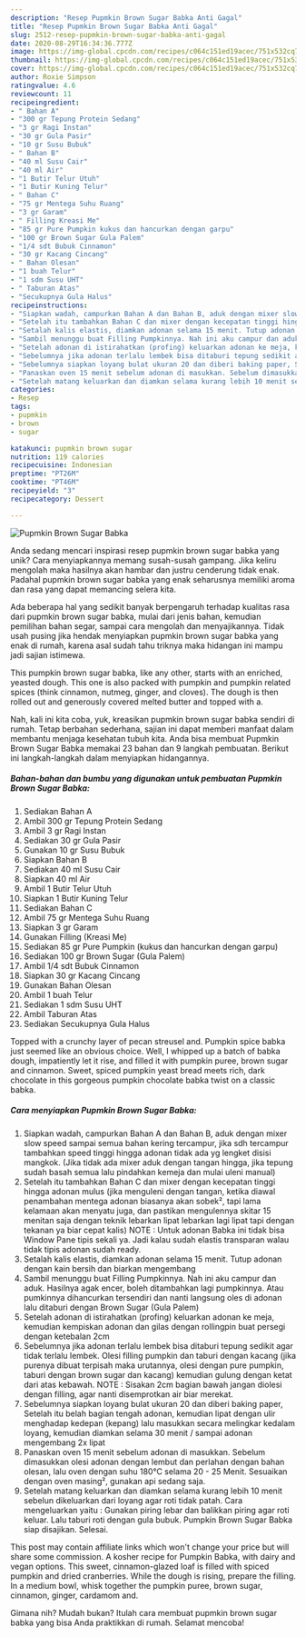 ```yaml
---
description: "Resep Pupmkin Brown Sugar Babka Anti Gagal"
title: "Resep Pupmkin Brown Sugar Babka Anti Gagal"
slug: 2512-resep-pupmkin-brown-sugar-babka-anti-gagal
date: 2020-08-29T16:34:36.777Z
image: https://img-global.cpcdn.com/recipes/c064c151ed19acec/751x532cq70/pupmkin-brown-sugar-babka-foto-resep-utama.jpg
thumbnail: https://img-global.cpcdn.com/recipes/c064c151ed19acec/751x532cq70/pupmkin-brown-sugar-babka-foto-resep-utama.jpg
cover: https://img-global.cpcdn.com/recipes/c064c151ed19acec/751x532cq70/pupmkin-brown-sugar-babka-foto-resep-utama.jpg
author: Roxie Simpson
ratingvalue: 4.6
reviewcount: 11
recipeingredient:
- " Bahan A"
- "300 gr Tepung Protein Sedang"
- "3 gr Ragi Instan"
- "30 gr Gula Pasir"
- "10 gr Susu Bubuk"
- " Bahan B"
- "40 ml Susu Cair"
- "40 ml Air"
- "1 Butir Telur Utuh"
- "1 Butir Kuning Telur"
- " Bahan C"
- "75 gr Mentega Suhu Ruang"
- "3 gr Garam"
- " Filling Kreasi Me"
- "85 gr Pure Pumpkin kukus dan hancurkan dengan garpu"
- "100 gr Brown Sugar Gula Palem"
- "1/4 sdt Bubuk Cinnamon"
- "30 gr Kacang Cincang"
- " Bahan Olesan"
- "1 buah Telur"
- "1 sdm Susu UHT"
- " Taburan Atas"
- "Secukupnya Gula Halus"
recipeinstructions:
- "Siapkan wadah, campurkan Bahan A dan Bahan B, aduk dengan mixer slow speed sampai semua bahan kering tercampur, jika sdh tercampur tambahkan speed tinggi hingga adonan tidak ada yg lengket disisi mangkok. (Jika tidak ada mixer aduk dengan tangan hingga, jika tepung sudah basah semua lalu pindahkan kemeja dan mulai uleni manual)"
- "Setelah itu tambahkan Bahan C dan mixer dengan kecepatan tinggi hingga adonan mulus (jika menguleni dengan tangan, ketika diawal penambahan mentega adonan biasanya akan sobek², tapi lama kelamaan akan menyatu juga, dan pastikan mengulennya skitar 15 menitan saja dengan teknik lebarkan lipat lebarkan lagi lipat tapi dengan tekanan ya biar cepat kalis) NOTE : Untuk adonan Babka ini tidak bisa Window Pane tipis sekali ya. Jadi kalau sudah elastis transparan walau tidak tipis adonan sudah ready."
- "Setalah kalis elastis, diamkan adonan selama 15 menit. Tutup adonan dengan kain bersih dan biarkan mengembang"
- "Sambil menunggu buat Filling Pumpkinnya. Nah ini aku campur dan aduk. Hasilnya agak encer, boleh ditambahkan lagi pumpkinnya. Atau pumkinnya dihancurkan tersendiri dan nanti langsung oles di adonan lalu ditaburi dengan Brown Sugar (Gula Palem)"
- "Setelah adonan di istirahatkan (profing) keluarkan adonan ke meja, kemudian kempiskan adonan dan gilas dengan rollingpin buat persegi dengan ketebalan 2cm"
- "Sebelumnya jika adonan terlalu lembek bisa ditaburi tepung sedikit agar tidak terlalu lembek. Olesi filling pumpkin dan taburi dengan kacang (jika purenya dibuat terpisah maka urutannya, olesi dengan pure pumpkin, taburi dengan brown sugar dan kacang) kemudian gulung dengan ketat dari atas kebawah. NOTE : Sisakan 2cm bagian bawah jangan diolesi dengan filling, agar nanti disemprotkan air biar merekat."
- "Sebelumnya siapkan loyang bulat ukuran 20 dan diberi baking paper, Setelah itu belah bagian tengah adonan, kemudian lipat dengan ulir menghadap kedepan (kepang) lalu masukkan secara melingkar kedalam loyang, kemudian diamkan selama 30 menit / sampai adonan mengembang 2x lipat"
- "Panaskan oven 15 menit sebelum adonan di masukkan. Sebelum dimasukkan olesi adonan dengan lembut dan perlahan dengan bahan olesan, lalu oven dengan suhu 180°C selama 20 - 25 Menit. Sesuaikan dengan oven masing², gunakan api sedang saja."
- "Setelah matang keluarkan dan diamkan selama kurang lebih 10 menit sebelun dikeluarkan dari loyang agar roti tidak patah. Cara mengeluarkan yaitu : Gunakan piring lebar dan balikkan piring agar roti keluar. Lalu taburi roti dengan gula bubuk. Pumpkin Brown Sugar Babka siap disajikan. Selesai."
categories:
- Resep
tags:
- pupmkin
- brown
- sugar

katakunci: pupmkin brown sugar 
nutrition: 119 calories
recipecuisine: Indonesian
preptime: "PT26M"
cooktime: "PT46M"
recipeyield: "3"
recipecategory: Dessert

---
```



![Pupmkin Brown Sugar Babka](https://img-global.cpcdn.com/recipes/c064c151ed19acec/751x532cq70/pupmkin-brown-sugar-babka-foto-resep-utama.jpg)

Anda sedang mencari inspirasi resep pupmkin brown sugar babka yang unik? Cara menyiapkannya memang susah-susah gampang. Jika keliru mengolah maka hasilnya akan hambar dan justru cenderung tidak enak. Padahal pupmkin brown sugar babka yang enak seharusnya memiliki aroma dan rasa yang dapat memancing selera kita.

Ada beberapa hal yang sedikit banyak berpengaruh terhadap kualitas rasa dari pupmkin brown sugar babka, mulai dari jenis bahan, kemudian pemilihan bahan segar, sampai cara mengolah dan menyajikannya. Tidak usah pusing jika hendak menyiapkan pupmkin brown sugar babka yang enak di rumah, karena asal sudah tahu triknya maka hidangan ini mampu jadi sajian istimewa.

This pumpkin brown sugar babka, like any other, starts with an enriched, yeasted dough. This one is also packed with pumpkin and pumpkin related spices (think cinnamon, nutmeg, ginger, and cloves). The dough is then rolled out and generously covered melted butter and topped with a.


Nah, kali ini kita coba, yuk, kreasikan pupmkin brown sugar babka sendiri di rumah. Tetap berbahan sederhana, sajian ini dapat memberi manfaat dalam membantu menjaga kesehatan tubuh kita. Anda bisa membuat Pupmkin Brown Sugar Babka memakai 23 bahan dan 9 langkah pembuatan. Berikut ini langkah-langkah dalam menyiapkan hidangannya.

<!--inarticleads1-->

##### Bahan-bahan dan bumbu yang digunakan untuk pembuatan Pupmkin Brown Sugar Babka:

1. Sediakan  Bahan A
1. Ambil 300 gr Tepung Protein Sedang
1. Ambil 3 gr Ragi Instan
1. Sediakan 30 gr Gula Pasir
1. Gunakan 10 gr Susu Bubuk
1. Siapkan  Bahan B
1. Sediakan 40 ml Susu Cair
1. Siapkan 40 ml Air
1. Ambil 1 Butir Telur Utuh
1. Siapkan 1 Butir Kuning Telur
1. Sediakan  Bahan C
1. Ambil 75 gr Mentega Suhu Ruang
1. Siapkan 3 gr Garam
1. Gunakan  Filling (Kreasi Me)
1. Sediakan 85 gr Pure Pumpkin (kukus dan hancurkan dengan garpu)
1. Sediakan 100 gr Brown Sugar (Gula Palem)
1. Ambil 1/4 sdt Bubuk Cinnamon
1. Siapkan 30 gr Kacang Cincang
1. Gunakan  Bahan Olesan
1. Ambil 1 buah Telur
1. Sediakan 1 sdm Susu UHT
1. Ambil  Taburan Atas
1. Sediakan Secukupnya Gula Halus


Topped with a crunchy layer of pecan streusel and. Pumpkin spice babka just seemed like an obvious choice. Well, I whipped up a batch of babka dough, impatiently let it rise, and filled it with pumpkin puree, brown sugar and cinnamon. Sweet, spiced pumpkin yeast bread meets rich, dark chocolate in this gorgeous pumpkin chocolate babka twist on a classic babka. 

<!--inarticleads2-->

##### Cara menyiapkan Pupmkin Brown Sugar Babka:

1. Siapkan wadah, campurkan Bahan A dan Bahan B, aduk dengan mixer slow speed sampai semua bahan kering tercampur, jika sdh tercampur tambahkan speed tinggi hingga adonan tidak ada yg lengket disisi mangkok. (Jika tidak ada mixer aduk dengan tangan hingga, jika tepung sudah basah semua lalu pindahkan kemeja dan mulai uleni manual)
1. Setelah itu tambahkan Bahan C dan mixer dengan kecepatan tinggi hingga adonan mulus (jika menguleni dengan tangan, ketika diawal penambahan mentega adonan biasanya akan sobek², tapi lama kelamaan akan menyatu juga, dan pastikan mengulennya skitar 15 menitan saja dengan teknik lebarkan lipat lebarkan lagi lipat tapi dengan tekanan ya biar cepat kalis) NOTE : Untuk adonan Babka ini tidak bisa Window Pane tipis sekali ya. Jadi kalau sudah elastis transparan walau tidak tipis adonan sudah ready.
1. Setalah kalis elastis, diamkan adonan selama 15 menit. Tutup adonan dengan kain bersih dan biarkan mengembang
1. Sambil menunggu buat Filling Pumpkinnya. Nah ini aku campur dan aduk. Hasilnya agak encer, boleh ditambahkan lagi pumpkinnya. Atau pumkinnya dihancurkan tersendiri dan nanti langsung oles di adonan lalu ditaburi dengan Brown Sugar (Gula Palem)
1. Setelah adonan di istirahatkan (profing) keluarkan adonan ke meja, kemudian kempiskan adonan dan gilas dengan rollingpin buat persegi dengan ketebalan 2cm
1. Sebelumnya jika adonan terlalu lembek bisa ditaburi tepung sedikit agar tidak terlalu lembek. Olesi filling pumpkin dan taburi dengan kacang (jika purenya dibuat terpisah maka urutannya, olesi dengan pure pumpkin, taburi dengan brown sugar dan kacang) kemudian gulung dengan ketat dari atas kebawah. NOTE : Sisakan 2cm bagian bawah jangan diolesi dengan filling, agar nanti disemprotkan air biar merekat.
1. Sebelumnya siapkan loyang bulat ukuran 20 dan diberi baking paper, Setelah itu belah bagian tengah adonan, kemudian lipat dengan ulir menghadap kedepan (kepang) lalu masukkan secara melingkar kedalam loyang, kemudian diamkan selama 30 menit / sampai adonan mengembang 2x lipat
1. Panaskan oven 15 menit sebelum adonan di masukkan. Sebelum dimasukkan olesi adonan dengan lembut dan perlahan dengan bahan olesan, lalu oven dengan suhu 180°C selama 20 - 25 Menit. Sesuaikan dengan oven masing², gunakan api sedang saja.
1. Setelah matang keluarkan dan diamkan selama kurang lebih 10 menit sebelun dikeluarkan dari loyang agar roti tidak patah. Cara mengeluarkan yaitu : Gunakan piring lebar dan balikkan piring agar roti keluar. Lalu taburi roti dengan gula bubuk. Pumpkin Brown Sugar Babka siap disajikan. Selesai.


This post may contain affiliate links which won&#39;t change your price but will share some commission. A kosher recipe for Pumpkin Babka, with dairy and vegan options. This sweet, cinnamon-glazed loaf is filled with spiced pumpkin and dried cranberries. While the dough is rising, prepare the filling. In a medium bowl, whisk together the pumpkin puree, brown sugar, cinnamon, ginger, cardamom and. 

Gimana nih? Mudah bukan? Itulah cara membuat pupmkin brown sugar babka yang bisa Anda praktikkan di rumah. Selamat mencoba!
